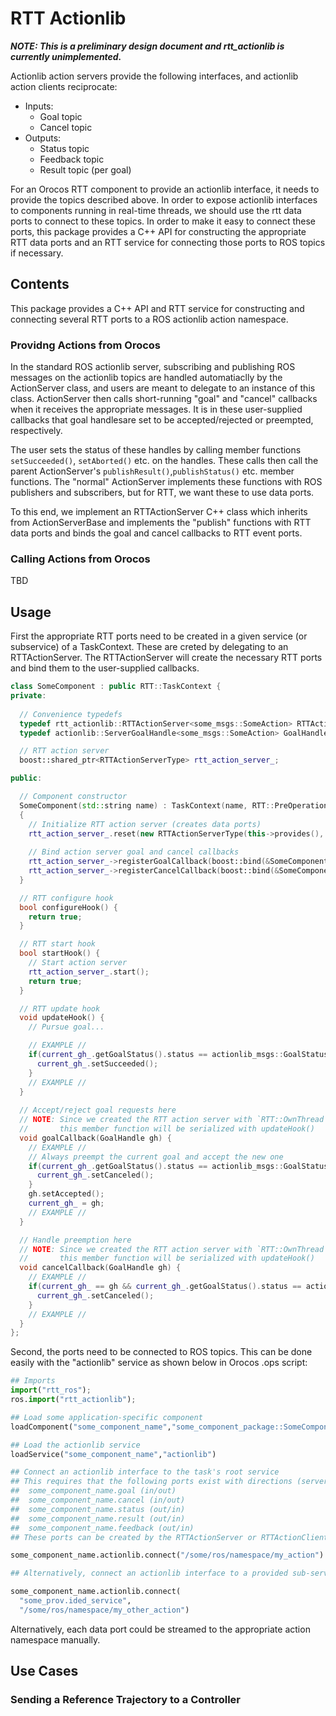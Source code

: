 RTT Actionlib
=============

***NOTE: This is a preliminary design document and rtt\_actionlib is currently
unimplemented.***

Actionlib action servers provide the following interfaces, and actionlib action
clients reciprocate:
* Inputs:
  * Goal topic
  * Cancel topic
* Outputs: 
  * Status topic
  * Feedback topic
  * Result topic (per goal)

For an Orocos RTT component to provide an actionlib interface, it needs to
provide the topics described above. In order to expose actionlib interfaces
to components running in real-time threads, we should use the rtt data ports
to connect to these topics. In order to make it easy to connect these ports,
this package provides a C++ API for constructing the appropriate RTT data ports
and an RTT service for connecting those ports to ROS topics if necessary.

Contents
--------

This package provides a C++ API and RTT service for constructing and connecting
several RTT ports to a ROS actionlib action namespace.

### Providng Actions from Orocos

In the standard ROS actionlib server, subscribing and publishing ROS messages on
the actionlib topics are handled automatiaclly by the ActionServer class, and
users are meant to delegate to an instance of this class. ActionServer then
calls short-running "goal" and "cancel" callbacks when it receives the
appropriate messages. It is in these user-supplied callbacks that goal
handlesare set to be accepted/rejected or preempted, respectively. 

The user sets the status of these handles by calling member functions
`setSucceeded()`, `setAborted()` etc. on the handles. These calls then call the
parent ActionServer's `publishResult()`,`publishStatus()` etc. member functions.
The "normal" ActionServer implements these functions with ROS publishers and
subscribers, but for RTT, we want these to use data ports.

To this end, we implement an RTTActionServer C++ class which inherits from
ActionServerBase and implements the "publish" functions with RTT data ports and
binds the goal and cancel callbacks to RTT event ports.

### Calling Actions from Orocos

TBD

Usage
-----


First the appropriate RTT ports need to be created in a given service (or
subservice) of a TaskContext. These are creted by delegating to an
RTTActionServer. The RTTActionServer will create the necessary RTT ports and
bind them to the user-supplied callbacks.

```cpp
class SomeComponent : public RTT::TaskContext {
private:
  
  // Convenience typedefs
  typedef rtt_actionlib::RTTActionServer<some_msgs::SomeAction> RTTActionServerType;
  typedef actionlib::ServerGoalHandle<some_msgs::SomeAction> GoalHandle;

  // RTT action server
  boost::shared_ptr<RTTActionServerType> rtt_action_server_;

public:

  // Component constructor
  SomeComponent(std::string name) : TaskContext(name, RTT::PreOperational)
  { 
    // Initialize RTT action server (creates data ports)
    rtt_action_server_.reset(new RTTActionServerType(this->provides(), RTT::OwnThread);
    
    // Bind action server goal and cancel callbacks
    rtt_action_server_->registerGoalCallback(boost::bind(&SomeComponent::goalCallback, this, _1));
    rtt_action_server_->registerCancelCallback(boost::bind(&SomeComponent::cancelCAllback, this, _1));
  }

  // RTT configure hook
  bool configureHook() {
    return true;
  }

  // RTT start hook
  bool startHook() {
    // Start action server
    rtt_action_server_.start();
    return true;
  }

  // RTT update hook
  void updateHook() {
    // Pursue goal...

    // EXAMPLE //
    if(current_gh_.getGoalStatus().status == actionlib_msgs::GoalStatus::ACTIVE) {
      current_gh_.setSucceeded();
    }
    // EXAMPLE //
  }
  
  // Accept/reject goal requests here
  // NOTE: Since we created the RTT action server with `RTT::OwnThread`, calls to
  //       this member function will be serialized with updateHook()
  void goalCallback(GoalHandle gh) {
    // EXAMPLE //
    // Always preempt the current goal and accept the new one
    if(current_gh_.getGoalStatus().status == actionlib_msgs::GoalStatus::ACTIVE) {
      current_gh_.setCanceled();
    }
    gh.setAccepted();
    current_gh_ = gh;
    // EXAMPLE //
  }

  // Handle preemption here
  // NOTE: Since we created the RTT action server with `RTT::OwnThread`, calls to
  //       this member function will be serialized with updateHook()
  void cancelCallback(GoalHandle gh) {
    // EXAMPLE //
    if(current_gh_ == gh && current_gh_.getGoalStatus().status == actionlib_msgs::GoalStatus::ACTIVE) {
      current_gh_.setCanceled();
    }
    // EXAMPLE //
  }
};
```

Second, the ports need to be connected to ROS topics. This can be done easily
with the "actionlib" service as shown below in Orocos .ops script:

```python
## Imports
import("rtt_ros");
ros.import("rtt_actionlib");

## Load some application-specific component
loadComponent("some_component_name","some_component_package::SomeComponent")

## Load the actionlib service
loadService("some_component_name","actionlib")

## Connect an actionlib interface to the task's root service
## This requires that the following ports exist with directions (server/client):
##  some_component_name.goal (in/out)
##  some_component_name.cancel (in/out)
##  some_component_name.status (out/in)
##  some_component_name.result (out/in)
##  some_component_name.feedback (out/in)
## These ports can be created by the RTTActionServer or RTTActionClient.

some_component_name.actionlib.connect("/some/ros/namespace/my_action")

## Alternatively, connect an actionlib interface to a provided sub-service:

some_component_name.actionlib.connect(
  "some_prov.ided_service",
  "/some/ros/namespace/my_other_action")

```

Alternatively, each data port could be streamed to the appropriate action
namespace manually.

Use Cases
---------

### Sending a Reference Trajectory to a Controller 




